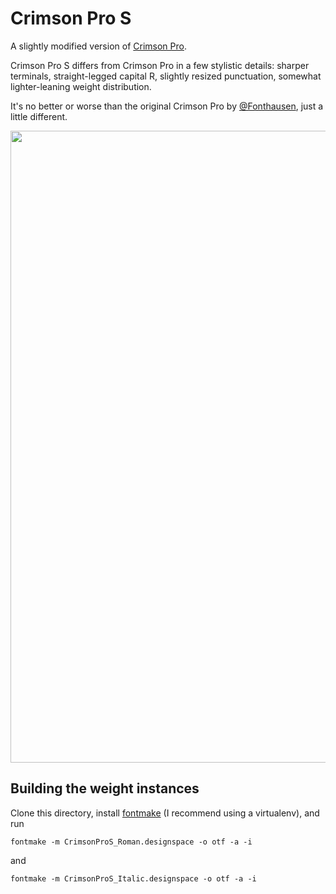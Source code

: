 # Crimson Pro S

A slightly modified version of [Crimson
Pro](https://github.com/Fonthausen/Crimson).

Crimson Pro S differs from Crimson Pro in a few stylistic details: sharper
terminals, straight-legged capital R, slightly resized punctuation, somewhat lighter-leaning
weight distribution.

It's no better or worse than the original Crimson Pro by [@Fonthausen](https://github.com/Fonthausen), just a little different.

<img src="https://raw.githubusercontent.com/skosch/CrimsonProS/master/specimen/waterfall.png" width="1011">

## Building the weight instances

Clone this directory, install [fontmake](https://github.com/googlei18n/fontmake)
(I recommend using a virtualenv), and run

```
fontmake -m CrimsonProS_Roman.designspace -o otf -a -i
```
and

```
fontmake -m CrimsonProS_Italic.designspace -o otf -a -i
```
